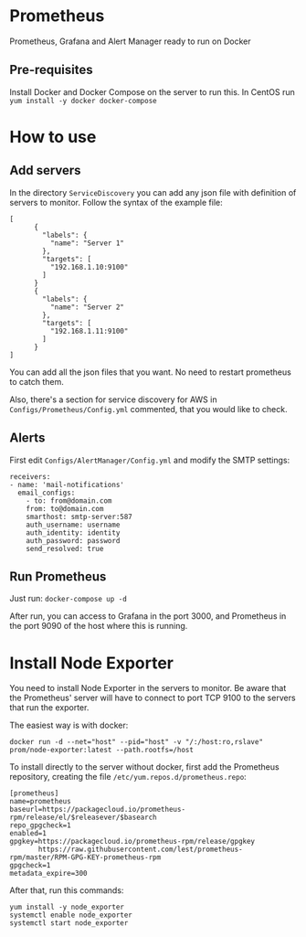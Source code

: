 # Prometheus

Prometheus, Grafana and Alert Manager ready to run on Docker

## Pre-requisites
Install Docker and Docker Compose on the server to run this. In CentOS run `yum install -y docker docker-compose`

# How to use

## Add servers
In the directory `ServiceDiscovery` you can add any json file with definition of servers to monitor. Follow the syntax of the example file:
```
[
      {
        "labels": {
          "name": "Server 1"
        },
        "targets": [
          "192.168.1.10:9100"
        ]
      }
      {
        "labels": {
          "name": "Server 2"
        },
        "targets": [
          "192.168.1.11:9100"
        ]
      }
]
   ```

You can add all the json files that you want. No need to restart prometheus to catch them.

Also, there's a section for service discovery for AWS in `Configs/Prometheus/Config.yml` commented, that you would like to check.


## Alerts
First edit `Configs/AlertManager/Config.yml` and modify the SMTP settings:
```
receivers:
- name: 'mail-notifications'
  email_configs:
	- to: from@domain.com
	from: to@domain.com
	smarthost: smtp-server:587
	auth_username: username
	auth_identity: identity
	auth_password: password
	send_resolved: true
```
## Run Prometheus
Just run:
`docker-compose up -d`

After run, you can access to Grafana in the port 3000, and Prometheus in the port 9090 of the host where this is running.


# Install Node Exporter
You need to install Node Exporter in the servers to monitor. Be aware that the Prometheus' server will have to connect to port TCP 9100 to the servers that run the exporter.

The easiest way is with docker:
```
docker run -d --net="host" --pid="host" -v "/:/host:ro,rslave" prom/node-exporter:latest --path.rootfs=/host
```
To install directly to the server without docker, first add the Prometheus repository, creating the file `/etc/yum.repos.d/prometheus.repo`:

```
[prometheus]
name=prometheus
baseurl=https://packagecloud.io/prometheus-rpm/release/el/$releasever/$basearch
repo_gpgcheck=1
enabled=1
gpgkey=https://packagecloud.io/prometheus-rpm/release/gpgkey
       https://raw.githubusercontent.com/lest/prometheus-rpm/master/RPM-GPG-KEY-prometheus-rpm
gpgcheck=1
metadata_expire=300
```
After that, run this commands:
```
yum install -y node_exporter
systemctl enable node_exporter
systemctl start node_exporter 
```
